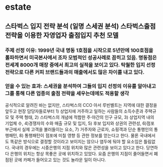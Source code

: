 # estate

## 스타벅스 입지 전략 분석 (일명 스세권 분석) 스타벅스출점전략을 이용한 자영업자 출점입지 추천 모델 
### 주제 선정 이유: 1999년 국내 명동 1호점을 시작으로 5년만에 100호점을 톨파하면서 미국본사에서 조차 모범적인 성공사례로 꼽히고 있음. 명동점은 전세계 8000개 매장 중에서 최고의 실적을 보이고 있다. 탁월한 입지 선정 전략으로 다른 커피 브랜드들과의 매출에서도 많은 차이를 내고 있다.
### 얻을 수 있는 효과: 스세권을 분석하여 그들의 입지 선정의 이유를 알아내고 그를 통해 다른 업종의 출점 전략을 세우는데에도 적용할 생각
공식적으로 알려진 바는 없지만, 스타벅스의 CCO 아서 루빈벨트는 지역에 대한 결정을 앞두고 현장 담당자들로부터 1) 상업지에 거주하고 일하는 사람들의 소득수준과 주택규모 및 주택 형태, 2) 스타벅스의 개념에 적합한 주·야간의 인구 규모, 3) 상업지역 내의 기업체 수, 4)경쟁자의 수와 매출 규모 및 입지, 5) 후보 입지와 상권의 관련성, 6)점포 부근에서 실제 고객을 불러들이는 요소, 7) 거주자와 근로자, 쇼핑객과 단순 통행인의 통행패턴, 8) 통행패턴이 점포에 미칠 영향 등 관한 정보를 얻는다고 한다. 물론 국내에서도 똑같은 방식으로 결정할 것이라고 보이지는 않으나 염두에 둬야 할 요소임은 틀림없다. 국내의 경우에는 시중은행의 지점 위치와 많은 관련성을 보이고 있다고 한다. 당연하다 은행의 위치는 항상 목좋은 곳에 위치하고 있었다. 요즘 은행의 지점이 줄어들면서 폐점된 곳에 카페가 들어오고 있는 것도 놀라운 일이 아니다.
